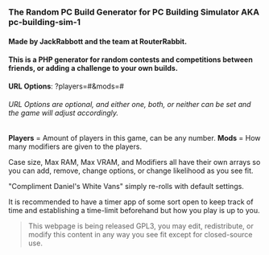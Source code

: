### The Random PC Build Generator for PC Building Simulator AKA pc-building-sim-1
#### Made by JackRabbott and the team at RouterRabbit.

#### This is a PHP generator for random contests and competitions between friends, or adding a challenge to your own builds.

**URL Options**: ?players=#&mods=# 
######  URL Options are optional, and either one, both, or neither can be set and the game will adjust accordingly.
**Players** = Amount of players in this game, can be any number.
**Mods** = How many modifiers are given to the players.


Case size, Max RAM, Max VRAM, and Modifiers all have their own arrays so you can add, remove, change options, or change likelihood as you see fit. 

"Compliment Daniel's White Vans" simply re-rolls with default settings.

It is recommended to have a timer app of some sort open to keep track of time and establishing a time-limit beforehand but how you play is up to you.

>This webpage is being released GPL3, you may edit, redistribute, or modify this content in any way you see fit except for closed-source use. 
